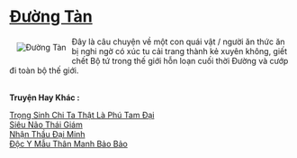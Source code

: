 <a href="https://truyenwiki.net/duong-tan.35653/" title="Đường Tàn"><h1>Đường Tàn</h1></a><div style="display:table"><img align="right" style="float: left; padding: 10px;" src="https://truyenwiki.net/a/img/str/src/35653.jpg" alt="Đường Tàn">Đây là câu chuyện về một con quái vật / người ăn thức ăn bị nghi ngờ có xúc tu cải trang thành kẻ xuyên không, giết chết Bộ tứ trong thế giới hỗn loạn cuối thời Đường và cướp đi toàn bộ thế giới.</div><p><br><b>Truyện Hay Khác :</b></p><a href="https://truyenwiki.net/trong-sinh-chi-ta-that-la-phu-tam-dai.36393/" alt="Trọng Sinh Chi Ta Thật Là Phú Tam Đại">Trọng Sinh Chi Ta Thật Là Phú Tam Đại</a><br/><a href="https://github.com/nownovels/wikidich/tree/master/truyenhay/35333" alt="Siêu Não Thái Giám">Siêu Não Thái Giám</a><br/><a href="https://github.com/nownovels/wikidich/tree/master/truyenhay/35102" alt="Nhận Thầu Đại Minh">Nhận Thầu Đại Minh</a><br/><a href="https://github.com/nownovels/wikidich/tree/master/truyenhay/35765" alt="Độc Y Mẫu Thân Manh Bảo Bảo">Độc Y Mẫu Thân Manh Bảo Bảo</a><br/>